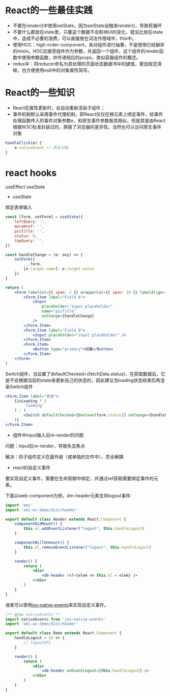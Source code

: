 # React的一些最佳实践
- 不要在render()中使用setState，因为setState会触发render()，导致死循环
- 不要什么都放在state里，只要这个数据不会影响UI的变化，就没比放在state中，造成不必要的浪费，可以直接放在词法作用域中，this中。
- 使用HOC：high-order-component，来对组件进行抽重，不是使用已经摒弃的mixin。HOC应接受组件作为参数，并返回一个组件，这个组件的render函数中使用参数函数，并传递相应的props，类似容器组件的概念。
- redux中：将reducer命名为其处理的页面状态数据书中的键值，更加规范清晰，也方便使用es6中的对象属性简写。

# React的一些知识
- React在属性更新时，会自动重新渲染子组件；
- 事件机制默认采用事件代理机制，即React仅仅在根元素上绑定事件，给事件处理函数传入的事件对象参数e，和原生事件参数极其相似，但是其是由React根据W3C标准封装过的，屏蔽了浏览器的差异性。当然也可以访问原生事件对象
```javascript
handleClick(e) {
    e.nativeEvent // 原生对象
}
```


# react hooks
useEffect
useState

- useState

绑定表单输入
```jsx
const [form, setForm] = useState({
    leftQuery: '',
    moreHref: '',
    picTitle: '',
    status: 0,
    topQuery: '',
})

const handleChange = (e: any) => {
    setForm({
        ...form,
        [e.target.name]: e.target.value
    })
}

return (
    <Form labelCol={{ span: 2 }} wrapperCol={{ span: 10 }} labelAlign="left">
        <Form.Item label="Field A">
            <Input
                placeholder="input placeholder"
                name="picTitle"
                onChange={handleChange}
            />
        </Form.Item>
        <Form.Item label="Field B">
            <Input placeholder="input placeholder" />
        </Form.Item>
        <Form.Item>
            <Button type="primary">创建</Button>
        </Form.Item>
    </Form>
)
```

Switch组件，当设置了defaultChecked={fetchData.status}，在获取数据后，它是不会根据当前的state来更新自己的状态的，因此建议当loading状态结束后再渲染Switch组件
```jsx
<Form.Item label="状态">
    {isLoading ? (
        'loading'
    ) : (
        <Switch defaultChecked={Boolean(form.status)} onChange={handleSwitch} />
    )}
</Form.Item>
```

- 组件中input输入后re-render的问题

问题：input后re-render，导致失去焦点

解决：将子组件定义在最外层（或单独的文件中），完全解耦

- react的自定义事件

要实现自定义事件，需要在生命周期中绑定，并通过ref获取需要绑定事件的元素。

下面以web-component为例，dm-header元素支持logout事件:
```jsx
import 'omi'
import 'omi-wc-demo/dist/header'

export default class Header extends React.Component {
    componentDidMount() {
        this.el.addEventListener("logout", this.handleLogout)
    }

    componentWillUnmount() {
        this.el.removeEventListener("logout", this.handleLogout)
    }

    render() {
        return (
            <div>
                <dm-header ref={elem => this.el = elem} />
            </div>
        )
    }
}
```
或者可以使用[jsx-native-events](https://github.com/calebdwilliams/jsx-native-events#readme)来实现自定义事件。
```jsx
/** @jsx nativeEvents */
import nativeEvents from 'jsx-native-events'
import 'omi-wc-demo/dist/header'

export default class Demo extends React.Component {
    handleLogout = () => {
        // logoutAPI
    }

    render() {
        return (
            <div>
                <dm-header onEventLogout={this.handleLogout} />
            </div>
        )
    }
}
```